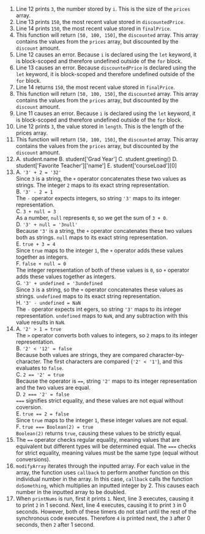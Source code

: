 1. Line 12 prints `3`, the number stored by `i`. This is the size of the `prices` array.
2. Line 13 prints `150`, the most recent value stored in `discountedPrice`.
3. Line 14 prints `150`, the most recent value stored in `finalPrice`.
4. This function will return `[50, 100, 150]`, the `discounted` array. This array contains the values from the `prices` array, but discounted by the `discount` amount.
5. Line 12 causes an error. Because `i` is declared using the `let` keyword, it is block-scoped and therefore undefined outside of the `for` block.
6. Line 13 causes an error. Because `discountedPrice` is declared using the `let` keyword, it is block-scoped and therefore undefined outside of the `for` block.
7. Line 14 returns `150`, the most recent value stored in `finalPrice`.
8. This function will return `[50, 100, 150]`, the `discounted` array. This array contains the values from the `prices` array, but discounted by the `discount` amount.
9. Line 11 causes an error. Because `i` is declared using the `let` keyword, it is block-scoped and therefore undefined outside of the `for` block.
10. Line 12 prints `3`, the value stored in `length`. This is the length of the prices array.
11. This function will return `[50, 100, 150]`, the `discounted` array. This array contains the values from the `prices` array, but discounted by the `discount` amount.
12. A. student.name
    B. student['Grad Year']
    C. student.greeting()
    D. student['Favorite Teacher']['name']
    E. student['courseLoad'][0]
13. A. `'3' + 2 = '32'` <br>
    Since `3` is a string, the `+` operator concatenates these two values as strings. The integer `2` maps to its exact string representation. <br>
    B. `'3' - 2 = 1` <br>
    The `-` operator expects integers, so string `'3'` maps to its integer representation. <br>
    C. `3 + null = 3` <br>
    As a number, `null` represents `0`, so  we get the sum of `3 + 0`. <br>
    D. `'3' + null = '3null'` <br>
    Because `'3'` is a string, the `+` operator concatenates these two values both as strings. `null` maps to its exact string representation. <br>
    E. `true + 3 = 4` <br>
    Since `true` maps to the integer `1`, the `+` operator adds these values together as integers. <br>
    F. `false + null = 0` <br>
    The integer representation of both of these values is `0`, so `+` operator adds these values together as integers. <br>
    G. `'3' + undefined = '3undefined` <br>
    Since `3` is a string, so the `+` operator concatenates these values as strings. `undefined` maps to its exact string representation. <br>
    H. `'3' - undefined = NaN` <br>
    The `-` operator expects int egers, so string `'3'` maps to its integer representation. `undefined` maps to `NaN`, and any subtraction with this value results in `NaN`. 
14. A. `'2' > 1 = true` <br>
    The `>` operator converts both values to integers, so `2` maps to its integer representation. <br>
    B. `'2' < '12' = false` <br>
    Because both values are strings, they are compared character-by-character. The first characters are compared (`'2' < '1'`), and this evaluates to `false`. <br>
    C. `2 == '2' = true` <br>
    Because the operator is `==`, string `'2'` maps to its integer representation and the two values are equal. <br>
    D. `2 === '2' = false` <br>
    `===` signifies strict equality, and these values are not equal without coversion. <br>
    E. `true == 2 = false` <br>
    Since `true` maps to the integer `1`, these integer values are not equal. <br>
    F. `true === Boolean(2) = true` <br>
    `Boolean(2)` returns `true`, causing these values to be strictly equal. <br>
15. The `==` operator checks regular equality, meaning values that are equivalent but different types will be determined equal. The `===` checks for strict equality, meaning values must be the same type (equal without conversions).
17. `modifyArray` iterates through the inputted array. For each value in the array, the function uses `callback` to perform another function on this individual number in the array. In this case, `callback` calls the function `doSomething`, which multiplies an inputted integer by 2. This causes each number in the inputted array to be doubled. 
19. When `printNums` is run, first it prints `1`. Next, line 3 executes, causing it to print `2` in 1 second. Next, line 4 executes, causing it to print `3` in 0 seconds. However, both of these timers do not start until the rest of the synchronous code executes. Therefore `4` is printed next, the `3` after 0 seconds, then `2` after 1 second.